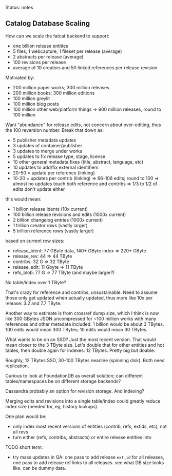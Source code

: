 
Status: notes

## Catalog Database Scaling

How can we scale the fatcat backend to support:

- one billion release entities
- 5 files, 1 webcapture, 1 fileset per release (average)
- 2 abstracts per release (average)
- 100 revisions per release
- average of 10 creators and 50 linked references per release revision

Motivated by:
- 200 million paper works; 300 million releases
- 200 million books; 300 million editions
- 100 million greylit
- 100 million blog posts
- 100 million other web/platform things
=> 900 million releases, round to 100 million

Want "abundance" for release edits, not concern about over-editing, thus the
100 reversion number. Break that down as:

- 5 publisher metadata updates
- 3 updates of container/publisher
- 3 updates to merge under works
- 5 updates to fix release type, stage, license
- 10 other general metadata fixes (title, abstract, language, etc)
- 10 updates to add/fix external identifiers
- 20-50 = update per reference (linking)
- 10-20 = updates per contrib (linking)
=> 66-106 edits; round to 100
=> almost no updates touch both reference and contribs
=> 1/3 to 1/2 of edits don't update either

this would mean:

- 1 billion release idents (10x current)
- 100 billion release revisions and edits (1000x current)
- 2 billion changelog entries (1000x current)
- 1 trillion creator rows (vastly larger)
- 5 trillion reference rows (vastly larger)

based on current row sizes:
- release_ident: 77 GByte data, 140+ GByte index => 220+ GByte
- release_rev: 44 => 44 TByte
- contribs: 32 G => 32 TByte
- release_edit: 11 Gbyte => 11 TByte
- refs_blob: 77 G => 77 TByte (and maybe larger?)

No table/index over 1 TByte?

That's crazy for reference and contribs, unsustainable. Need to assume those
only get updated when actually updated, thus more like 10x per release: 3.2 and
7.7 TByte.

Another way to estimate is from crossref dump size, which I think is now like
300 GBytes JSON uncompressed for ~100 million works with many references and
other metadata included. 1 billion would be about 3 TBytes. 100 edits would
mean 300 TBytes; 10 edits would mean 30 TBytes.

What wants to be on an SSD? Just the most recent version. That would mean
closer to the 3 TByte size. Let's double that for other entities and hot
tables, then double again for indexes: 12 TBytes. Pretty big but doable.

Roughly, 12 TBytes SSD, 30-100 TBytes nearline (spinning disk). Both need
replication.

Curious to look at FoundationDB as overall solution; can different
tables/namespaces be on different storage backends?

Cassandra probably an option for revision storage. And indexing?

Merging edits and revisions into a single table/index could greatly reduce
index size (needed for, eg, history lookups).

One plan would be:
- only index most recent versions of entities (contrib, refs, extids, etc), not all revs
- turn either (refs, contribs, abstracts) or entire release entities into

TODO short term:
- try mass updates in QA: one pass to add release `ext_id` for all releases,
  one pass to add release ref links to all releases. see what DB size looks
  like. can be dummy data.
